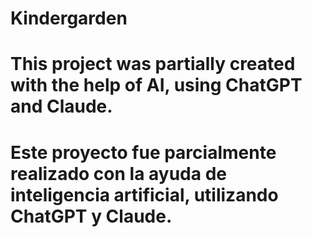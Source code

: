 ﻿# Kindergarden
# This project was partially created with the help of AI, using ChatGPT and Claude.
# Este proyecto fue parcialmente realizado con la ayuda de inteligencia artificial, utilizando ChatGPT y Claude.

